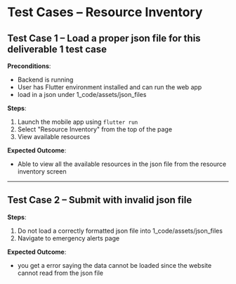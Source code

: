 # Test Cases – Resource Inventory 

## Test Case 1 – Load a proper json file for this deliverable 1 test case 

**Preconditions**:

- Backend is running
- User has Flutter environment installed and can run the web app
- load in a json under 1_code/assets/json_files

**Steps**:

1. Launch the mobile app using `flutter run`
2. Select "Resource Inventory" from the top of the page
3. View available resources 

**Expected Outcome**:

- Able to view all the available resources in the json file from the resource inventory screen

---

## Test Case 2 – Submit with invalid json file 

**Steps**:

1. Do not load a correctly formatted json file into 1_code/assets/json_files
2. Navigate to emergency alerts page 

**Expected Outcome**:

- you get a error saying the data cannot be loaded since the website cannot read from the json file 


